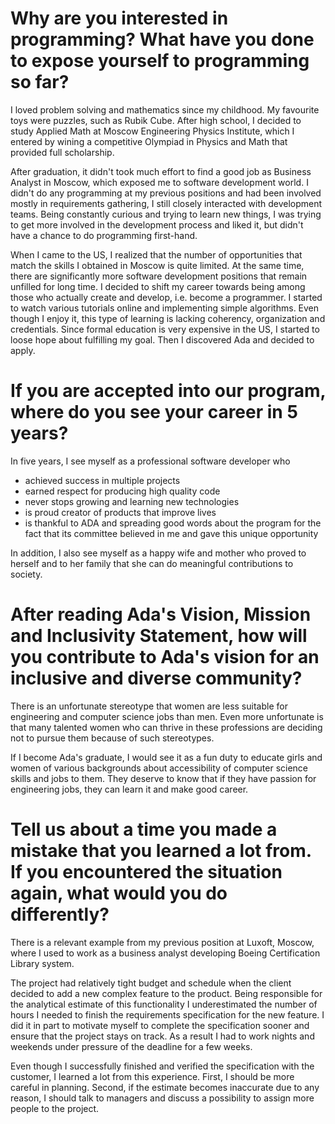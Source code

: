 <h1>Why are you interested in programming? What have you done to expose yourself to programming so far?</h1>
I loved problem solving and mathematics since my childhood. My favourite toys were puzzles, such as Rubik Cube.
After high school, I decided to study Applied Math at Moscow Engineering Physics Institute, which I entered by wining a competitive Olympiad in Physics and Math that provided full scholarship.

After graduation, it didn't took much effort to find a good job as Business Analyst in Moscow, which exposed me to software development world. I didn't do any programming at my previous positions and had been involved mostly in requirements gathering, I still closely interacted with development teams. Being constantly curious and trying to learn new things,
I was trying to get more involved in the development process and liked it, but didn't have a chance to do programming first-hand.

When I came to the US, I realized that the number of opportunities that match the skills I obtained in Moscow is quite limited.
At the same time, there are significantly more software development positions that remain unfilled for long time.
I decided to shift my career towards being among those who actually create and develop, i.e. become a programmer.
I started to watch various tutorials online and implementing simple algorithms.
Even though I enjoy it, this type of learning is lacking coherency, organization and credentials.
Since formal education is very expensive in the US, I started to loose hope about fulfilling my goal.
Then I discovered Ada and decided to apply.

<h1>If you are accepted into our program, where do you see your career in 5 years?</h1>
<p1>In five years, I see myself as a professional software developer who
<ul>
<li> achieved success in multiple projects</li>
<li> earned respect for producing high quality code</li> 
<li>never stops growing and learning new technologies</li>
<li>is proud creator of products that improve lives</li>
<li>is thankful to ADA and spreading good words about the program for the fact that its committee believed in me and gave this unique opportunity</li>
</ul>
In addition, I also see myself as a happy wife and mother who proved to herself and to her family that she can do meaningful contributions to society.</p1>

<h1>After reading Ada's Vision, Mission and Inclusivity Statement, how will you contribute to Ada's vision for an inclusive and diverse community?</h1>
There is an unfortunate stereotype that women are less suitable for engineering and computer science jobs than men. Even more unfortunate is that many talented women who can thrive in these professions are deciding not to pursue them because of such stereotypes.

If I become Ada's graduate, I would see it as a fun duty to educate girls and women of various backgrounds about accessibility of computer science skills and jobs to them. They deserve to know that if they have passion for engineering jobs, they can learn it and make good career.
<h1>Tell us about a time you made a mistake that you learned a lot from. If you encountered the situation again, what would you do differently?</h1>
There is a relevant example from my previous position at Luxoft, Moscow, where I used to work as a business analyst developing Boeing Certification Library system. 

The project had relatively tight budget and schedule when the client decided to add a new complex feature to the product. Being responsible for the analytical estimate of this functionality I underestimated the number of hours I needed to finish the requirements specification for the new feature. I did it in part to motivate myself to complete the specification sooner and ensure that the project stays on track. As a result I had to work nights and weekends under pressure of the deadline for a few weeks.  

Even though I successfully finished and verified the specification with the customer, I learned a lot from this experience. First, I should be more careful in planning. Second, if the estimate becomes inaccurate due to any reason, I should talk to managers and discuss a possibility to assign more people to the project.
